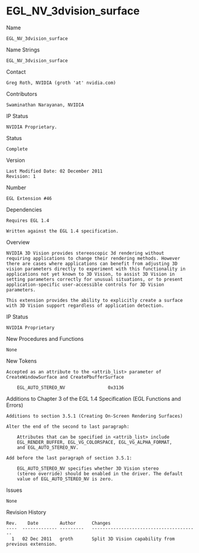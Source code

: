 # EGL_NV_3dvision_surface

Name 

    EGL_NV_3dvision_surface

Name Strings

    EGL_NV_3dvision_surface

Contact

    Greg Roth, NVIDIA (groth 'at' nvidia.com)

Contributors

    Swaminathan Narayanan, NVIDIA

IP Status

    NVIDIA Proprietary.

Status

    Complete

Version

    Last Modified Date: 02 December 2011
    Revision: 1

Number

    EGL Extension #46

Dependencies

    Requires EGL 1.4

    Written against the EGL 1.4 specification.

Overview

    NVIDIA 3D Vision provides stereoscopic 3d rendering without
    requiring applications to change their rendering methods. However
    there are cases where applications can benefit from adjusting 3D
    vision parameters directly to experiment with this functionality in
    applications not yet known to 3D Vision, to assist 3D Vision in
    setting parameters correctly for unusual situations, or to present
    application-specific user-accessible controls for 3D Vision
    parameters.

    This extension provides the ability to explicitly create a surface
    with 3D Vision support regardless of application detection.
 
IP Status

    NVIDIA Proprietary

New Procedures and Functions

    None

New Tokens

    Accepted as an attribute to the <attrib_list> parameter of
    CreateWindowSurface and CreatePbufferSurface

        EGL_AUTO_STEREO_NV                0x3136

Additions to Chapter 3 of the EGL 1.4 Specification (EGL Functions and
Errors)

    Additions to section 3.5.1 (Creating On-Screen Rendering Surfaces)

    Alter the end of the second to last paragraph:

        Attributes that can be specified in <attrib_list> include
        EGL_RENDER_BUFFER, EGL_VG_COLORSPACE, EGL_VG_ALPHA_FORMAT,
        and EGL_AUTO_STEREO_NV.

    Add before the last paragraph of section 3.5.1:
        
        EGL_AUTO_STEREO_NV specifies whether 3D Vision stereo
        (stereo override) should be enabled in the driver. The default
        value of EGL_AUTO_STEREO_NV is zero.

Issues

    None

Revision History

    Rev.    Date        Author      Changes
    ----  ------------- ---------   ----------------------------------------
      1   02 Dec 2011   groth       Split 3D Vision capability from previous extension.
